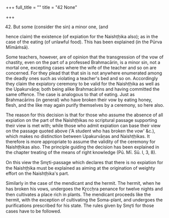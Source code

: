 +++
full_title = ""
title = "42 None"

+++


42. But some (consider the sin) a minor one, (and

hence claim) the existence (of expiation for the Naishṭḥika also); as in the case of the eating (of unlawful food). This has been explained (in the Pūrva Mīmāṁsā).

Some teachers, however, are of opinion that the transgression of the vow of chastity, even on the part of a professed Brahmacārin, is a minor sin, not a mortal one, excepting cases where the wife of the teacher and so on are concerned. For they plead that that sin is not anywhere enumerated among the deadly ones such as violating a teacher's bed and so on. Accordingly they claim the expiatory ceremony to be valid for the Naishṭḥika as well as the Upakurvāṇa; both being alike Brahmacārins and having committed the same offence. The case is analogous to that of eating. Just as Brahmacārins (in general) who have broken their vow by eating honey, flesh, and the like may again purify themselves by a ceremony, so here also.

The reason for this decision is that for those who assume the absence of all expiation on the part of the Naishṭḥikas no scriptural passage supporting their view is met with; while those who admit expiation can base their view on the passage quoted above ('A student who has broken the vow' &c.), which makes no distinction between Upakurvāṇas and Naishṭḥikas. It therefore is more appropriate to assume the validity of the ceremony for Naishṭḥikas also. The principle guiding the decision has been explained in the chapter treating of the means of right knowledge (Pū. Mī. Sū. I, 3, 8).

On this view the Smr̥ti-passage which declares that there is no expiation for the Naishṭḥika must be explained as aiming at the origination of weighty effort on the Naishṭḥika's part.

Similarly in the case of the mendicant and the hermit. The hermit, when he has broken his vows, undergoes the Kr̥ccḥra penance for twelve nights and then cultivates a place rich in plants. The mendicant proceeds like the hermit, with the exception of cultivating the Soma-plant, and undergoes the purifications prescribed for his state. The rules given by Smr̥ti for those cases have to be followed.

[^fn_202]: 318:1 Cp. e.g. Āpastamba Dharma-sūtra I, 9, 26, 8. The passage quoted in the text is, however, a scriptural one.